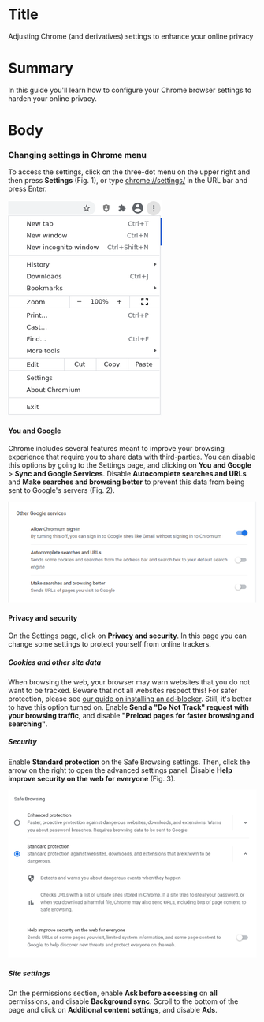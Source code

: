 # Title #
Adjusting Chrome (and derivatives) settings to enhance your online privacy

# Summary #
In this guide you'll learn how to configure your Chrome browser settings to harden your online
privacy.

# Body #

### Changing settings in Chrome menu ###
To access the settings, click on the three-dot menu on the upper right and then press **Settings** (Fig. 1), or type
<chrome://settings/> in the URL bar and press Enter.

![Fig. 1: Chrome settings menu](../images/Chrome/settings-menu.png?raw=true)

#### You and Google ####
Chrome includes several features meant to improve your browsing experience that require you to share data with
third-parties. You can disable this options by going to the Settings page, and clicking on **You and Google** > **Sync
and Google Services**. Disable **Autocomplete searches and URLs** and **Make searches and browsing better** to prevent
this data from being sent to Google's servers (Fig. 2).

![Fig. 2: Sync settings](../images/Chrome/settings-sync.png?raw=true)

#### Privacy and security ####
On the Settings page, click on **Privacy and security**. In this page you can change some settings to protect yourself
from online trackers.

##### Cookies and other site data #####
When browsing the web, your browser may warn websites that you do not want to be tracked. Beware that not all websites
respect this! For safer protection, please see [our guide on installing an ad-blocker](chrome-ublock-origin.md). Still,
it's better to have this option turned on. Enable **Send a "Do Not Track" request with your browsing traffic**, and
disable **"Preload pages for faster browsing and searching"**.


##### Security #####
Enable **Standard protection** on the Safe Browsing settings. Then, click the arrow on the right to open the advanced
settings panel. Disable **Help improve security on the web for everyone** (Fig. 3).

![Fig. 3: Security settings](../images/Chrome/settings-security.png?raw=true)

##### Site settings #####
On the permissions section, enable **Ask before accessing** on **all** permissions, and disable **Background sync**.
Scroll to the bottom of the page and click on **Additional content settings**, and disable **Ads**.
